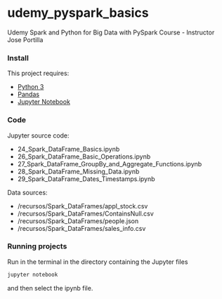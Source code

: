 
# udemy_pyspark_basics
Udemy Spark and Python for Big Data with PySpark Course - Instructor Jose Portilla
### Install

This project requires:

- [Python 3](https://www.python.org/download/)
- [Pandas](http://pandas.pydata.org/)
- [Jupyter Notebook](https://jupyter.org/)

### Code

Jupyter source code:

- 24_Spark_DataFrame_Basics.ipynb
- 26_Spark_DataFrame_Basic_Operations.ipynb
- 27_Spark_DataFrame_GroupBy_and_Aggregate_Functions.ipynb
- 28_Spark_DataFrame_Missing_Data.ipynb
- 29_Spark_DataFrame_Dates_Timestamps.ipynb

Data sources:

- /recursos/Spark_DataFrames/appl_stock.csv
- /recursos/Spark_DataFrames/ContainsNull.csv
- /recursos/Spark_DataFrames/people.json
- /recursos/Spark_DataFrames/sales_info.csv

### Running projects

Run in the terminal in the directory containing the Jupyter files

```bash
jupyter notebook
```
and then select the ipynb file.


